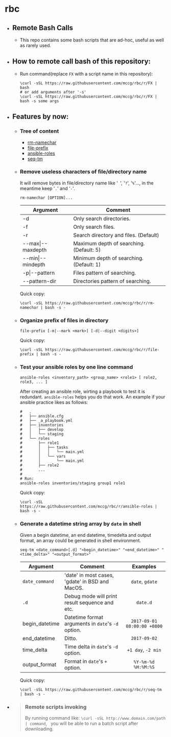 # rbc
 
- ## Remote Bash Calls
  - This repo contains some bash scripts that are
    ad-hoc, useful as well as rarely used.

- ## How to remote call bash of this repository:
  - Run command(replace ``FX`` with a script name in this repository):
    ```shell
    \curl -sSL https://raw.githubusercontent.com/mccg/rbc/r/FX | bash
    # or add arguments after '-s'
    \curl -sSL https://raw.githubusercontent.com/mccg/rbc/r/FX | bash -s some args
    ```

- ## Features by now:

  - ### Tree of content
    - [rm-namechar](#rm-namechar)
    - [file-prefix](#file-prefix)
    - [ansible-roles](#ansible-roles)
    - [seq-tm](#seq-tm)

  <span id="rm-namechar"></span>
  - ### Remove useless characters of file/directory name
    It will remove bytes in file/directory name like '`` ``', '``?``', '``%``'..., in the meantime keep '``.``' and '``-``'.

    ```shell
    rm-namechar [OPTION]...
    ```
    | Argument          | Comment                                   |
    | ---               | ---                                       |
    | -d                | Only search directories.                  |
    | -f                | Only search files.                        |
    | -r                | Search directory and files. (Default)     |
    | --max\|--maxdepth | Maximum depth of searching. (Default: 5)  |
    | --min\|--mindepth | Minimum depth of searching. (Default: 1)  |
    | -p\|--pattern     | Files pattern of searching.               |
    | --pattern-dir |  Directories pattern of searching.            |
    Quick copy:
    ```shell
    \curl -sSL https://raw.githubusercontent.com/mccg/rbc/r/rm-namechar | bash -s -
    ```

  <span id="file-prefix"></span>
  - ### Organize prefix of files in directory
    ```shell
    file-prefix [-m|--mark <mark>] [-d|--digit <digits>]
    ```
    Quick copy:
    ```shell
    \curl -sSL https://raw.githubusercontent.com/mccg/rbc/r/file-prefix | bash -s -
    ```

  <span id="ansible-roles"></span>
  - ### Test your ansible roles by one line command
    ```shell
    ansible-roles <inventory_path> <group_name> <role1> [ role2, role3, ... ]
    ```
    After creating an ansible role, wirting a playbook to test it is redundant.
    `ansible-roles` helps you do that work.
    An example if your ansible practice likes as follows:

    ```shell
    #   .
    #   ├── ansible.cfg
    #   ├── _a_playbook.yml
    #   ├── inventories
    #   │   ├── develop
    #   │   └── staging
    #   └── roles
    #       ├── role1
    #       │   ├── tasks
    #       │   │   └── main.yml
    #       │   └── vars
    #       │       └── main.yml
    #       ├── role2
    #       ...
    #
    # Run:
    ansible-roles inventories/staging group1 role1
    ```
    Quick copy:
    ```shell
    \curl -sSL https://raw.githubusercontent.com/mccg/rbc/r/ansible-roles | bash -s -
    ```

  <span id="seq-tm"><span>
  - ### Generate a datetime string array by `date` in shell 
    Given a begin datetime, an end datetime, timedelta and output format,
    an array could be generated in shell environment.

    ```shell
    seq-tm <date_command>[.d] "<begin_datetime>" "<end_datetime>" "<time_delta>" "<output_format>"
    ```
    | Argument       | Comment                                            | Examples |
    | ---            | ---                                                | :---:    |
    | `date_command` | 'date' in most cases, 'gdate' in BSD and MacOS.    | `date`, `gdate`
    | `.d`           | Debug mode will print result sequence and etc.     | `date.d`
    | begin_datetime | Datetime format arguments in `date`'s `-d` option. | `2017-09-01 08:00:00 +0800`
    | end_datetime   | Ditto.                                             | `2017-09-02`
    | time_delta     | Time delta in `date`'s `-d` option.                | `+1 day`, `-2 min`
    | output_format  | Format in     `date`'s `+` option.                 | `%Y-%m-%d %H:%M:%S`

    Quick copy:
    ```shell
    \curl -sSL https://raw.githubusercontent.com/mccg/rbc/r/seq-tm | bash -s -
    ```

- > ### Remote scripts invoking
  > By running command like: ``\curl -sSL http://www.domain.com/path | command``,
    you will be able to run a batch script after downloading.
